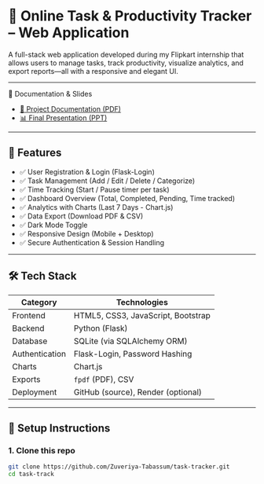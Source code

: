 # 📝 Online Task & Productivity Tracker – Web Application

A full-stack web application developed during my Flipkart internship that allows users to manage tasks, track productivity, visualize analytics, and export reports—all with a responsive and elegant UI.

---

📄 Documentation & Slides

- [📘 Project Documentation (PDF)](docs/Online_Task_Tracker_Documentation.pdf)
- [📊 Final Presentation (PPT)](docs/Online_Task_Tracker_Presentation.pptx)
---
## 🚀 Features

- ✅ User Registration & Login (Flask-Login)
- ✅ Task Management (Add / Edit / Delete / Categorize)
- ✅ Time Tracking (Start / Pause timer per task)
- ✅ Dashboard Overview (Total, Completed, Pending, Time tracked)
- ✅ Analytics with Charts (Last 7 Days - Chart.js)
- ✅ Data Export (Download PDF & CSV)
- ✅ Dark Mode Toggle
- ✅ Responsive Design (Mobile + Desktop)
- ✅ Secure Authentication & Session Handling

---

## 🛠️ Tech Stack

| Category      | Technologies                              |
|---------------|--------------------------------------------|
| Frontend      | HTML5, CSS3, JavaScript, Bootstrap         |
| Backend       | Python (Flask)                             |
| Database      | SQLite (via SQLAlchemy ORM)                |
| Authentication| Flask-Login, Password Hashing              |
| Charts        | Chart.js                                   |
| Exports       | `fpdf` (PDF), CSV                          |
| Deployment    | GitHub (source), Render (optional)         |

---

## 🧪 Setup Instructions

### 1. Clone this repo

```bash
git clone https://github.com/Zuveriya-Tabassum/task-tracker.git
cd task-track

 
